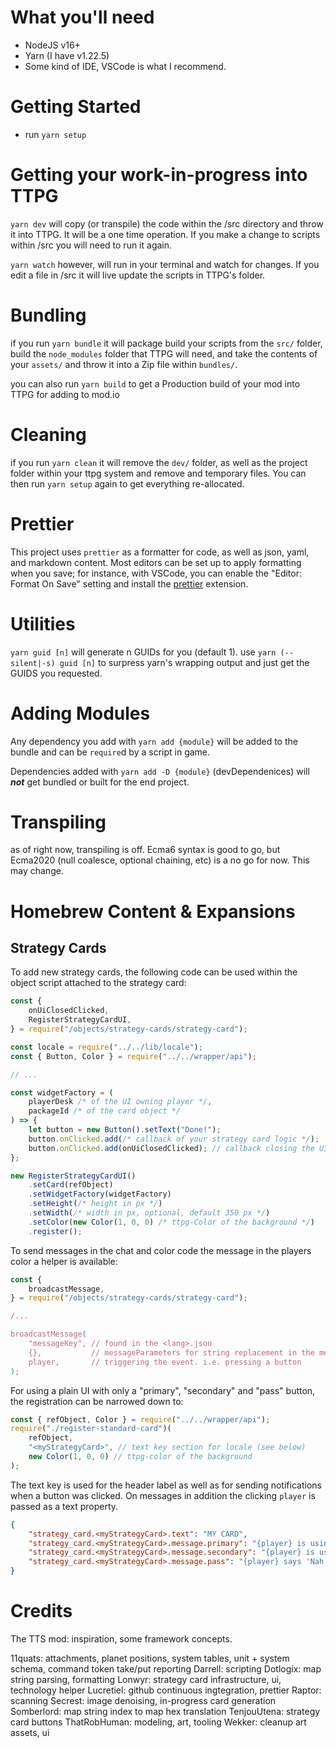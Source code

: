 # What you'll need

-   NodeJS v16+
-   Yarn (I have v1.22.5)
-   Some kind of IDE, VSCode is what I recommend.

# Getting Started

-   run `yarn setup`

# Getting your work-in-progress into TTPG

`yarn dev` will copy (or transpile) the code within the /src directory and throw it into TTPG. It will be a one time operation. If you make a change to scripts within /src you will need to run it again.

`yarn watch` however, will run in your terminal and watch for changes. If you edit a file in /src it will live update the scripts in TTPG's folder.

# Bundling

if you run `yarn bundle` it will package build your scripts from the `src/` folder, build the `node_modules` folder that TTPG will need, and take the contents of your `assets/` and throw it into a Zip file within `bundles/`.

you can also run `yarn build` to get a Production build of your mod into TTPG for adding to mod.io

# Cleaning

if you run `yarn clean` it will remove the `dev/` folder, as well as the project folder within your ttpg system and remove and temporary files. You can then run `yarn setup` again to get everything re-allocated.

# Prettier

This project uses `prettier` as a formatter for code, as well as json, yaml, and markdown content. Most editors can be set up to apply formatting when you save; for instance, with VSCode, you can enable the "Editor: Format On Save" setting and install the [prettier](https://marketplace.visualstudio.com/items?itemName=esbenp.prettier-vscode) extension.

# Utilities

`yarn guid [n]` will generate n GUIDs for you (default 1). use `yarn (--silent|-s) guid [n]` to surpress yarn's wrapping output and just get the GUIDS you requested.

# Adding Modules

Any dependency you add with `yarn add {module}` will be added to the bundle and can be `require`d by a script in game.

Dependencies added with `yarn add -D {module}` (devDependenices) will **_not_** get bundled or built for the end project.

# Transpiling

as of right now, transpiling is off. Ecma6 syntax is good to go, but Ecma2020 (null coalesce, optional chaining, etc) is a no go for now. This may change.

# Homebrew Content & Expansions

## Strategy Cards

To add new strategy cards, the following code can be used within the object script attached to the strategy card:

```javascript
const {
    onUiClosedClicked,
    RegisterStrategyCardUI,
} = require("/objects/strategy-cards/strategy-card");

const locale = require("../../lib/locale");
const { Button, Color } = require("../../wrapper/api");

// ...

const widgetFactory = (
    playerDesk /* of the UI owning player */,
    packageId /* of the card object */
) => {
    let button = new Button().setText("Done!");
    button.onClicked.add(/* callback of your strategy card logic */);
    button.onClicked.add(onUiClosedClicked); // callback closing the UI and handling the "all players resolved" and stacking UIs
};

new RegisterStrategyCardUI()
    .setCard(refObject)
    .setWidgetFactory(widgetFactory)
    .setHeight(/* height in px */)
    .setWidth(/* width in px, optional, default 350 px */)
    .setColor(new Color(1, 0, 0) /* ttpg-Color of the background */)
    .register();
```

To send messages in the chat and color code the message in the players color a helper is available:

```javascript
const {
    broadcastMessage,
} = require("/objects/strategy-cards/strategy-card");

/...

broadcastMessage(
    "messageKey", // found in the <lang>.json
    {},           // messageParameters for string replacement in the message
    player,       // triggering the event. i.e. pressing a button
);
```

For using a plain UI with only a "primary", "secondary" and "pass" button, the registration can be narrowed down to:

```javascript
const { refObject, Color } = require("../../wrapper/api");
require("./register-standard-card")(
    refObject,
    "<myStrategyCard>", // text key section for locale (see below)
    new Color(1, 0, 0) // ttpg-color of the background
);
```

The text key is used for the header label as well as for sending notifications when a button was clicked.
On messages in addition the clicking `player` is passed as a text property.

```json
{
    "strategy_card.<myStrategyCard>.text": "MY CARD",
    "strategy_card.<myStrategyCard>.message.primary": "{player} is using the primary ability of MY CARD.",
    "strategy_card.<myStrategyCard>.message.secondary": "{player} is using the primary ability of MY CARD.",
    "strategy_card.<myStrategyCard>.message.pass": "{player} says 'Nah. I dont wanna use MY CARD.'"
}
```

# Credits

The TTS mod: inspiration, some framework concepts.

11quats: attachments, planet positions, system tables, unit + system schema, command token take/put reporting
Darrell: scripting
Dotlogix: map string parsing, formatting
Lonwyr: strategy card infrastructure, ui, technology helper
Lucretiel: github continuous ingtegration, prettier
Raptor: scanning
Secrest: image denoising, in-progress card generation
Somberlord: map string index to map hex translation
TenjouUtena: strategy card buttons
ThatRobHuman: modeling, art, tooling
Wekker: cleanup art assets, ui
